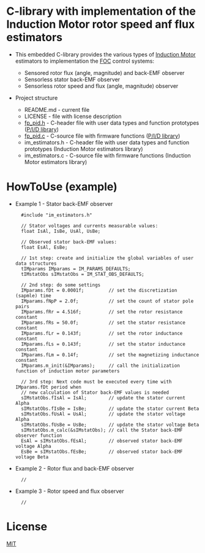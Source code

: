 # C-library with implementation of the Induction Motor rotor speed anf flux estimators

* This embedded C-library provides the various types of [Induction Motor](https://en.wikipedia.org/wiki/Induction_motor) estimators to implementation the [FOC](https://en.wikipedia.org/wiki/Vector_control_(motor)) control systems:
	* Sensored rotor flux (angle, magnitude) and back-EMF observer
	* Sensorless stator back-EMF observer
	* Sensorless rotor speed and flux (angle, magnitude) observer

* Project structure
	* README.md - current file
	* LICENSE - file with license description
	* [fp_pid.h](https://github.com/rubinsteina13/C_PID_CONTROLLERS_LIB/blob/master/fp_pid.h) - C-header file with user data types and function prototypes ([P/I/D library](https://github.com/rubinsteina13/C_PID_CONTROLLERS_LIB))
  * [fp_pid.c](https://github.com/rubinsteina13/C_PID_CONTROLLERS_LIB/blob/master/fp_pid.c) - C-source file with firmware functions ([P/I/D library](https://github.com/rubinsteina13/C_PID_CONTROLLERS_LIB))
  * im_estimators.h - C-header file with user data types and function prototypes (Induction Motor estimators library)
  * im_estimators.c - C-source file with firmware functions (Induction Motor estimators library)

# HowToUse (example)

* Example 1 - Stator back-EMF observer

		#include "im_estimators.h"
		
		// Stator voltages and currents measurable values:
		float IsAl, IsBe, UsAl, UsBe;
		
		// Observed stator back-EMF values:
		float EsAl, EsBe;
		
		// 1st step: create and initialize the global variables of user data structures
		tIMparams IMparams = IM_PARAMS_DEFAULTS;
		tIMstatObs sIMstatObs = IM_STAT_OBS_DEFAULTS;
		
		// 2nd step: do some settings
		IMparams.fDt = 0.0001f;         // set the discretization (sapmle) time
		IMparams.fNpP = 2.0f;           // set the count of stator pole pairs
		IMparams.fRr = 4.516f;          // set the rotor resistance constant
		IMparams.fRs = 50.0f;           // set the stator resistance constant
		IMparams.fLr = 0.143f;          // set the rotor inductance constant
		IMparams.fLs = 0.143f;          // set the stator inductance constant
		IMparams.fLm = 0.14f;           // set the magnetizing inductance constant
		IMparams.m_init(&IMparams);     // call the initialization function of induction motor parameters
		
		// 3rd step: Next code must be executed every time with IMparams.fDt period when 
		// new calculation of Stator back-EMF values is needed
		sIMstatObs.fIsAl = IsAl;        // update the stator current Alpha
		sIMstatObs.fIsBe = IsBe;        // update the stator current Beta
		sIMstatObs.fUsAl = UsAl;        // update the stator voltage Alpha
		sIMstatObs.fUsBe = UsBe;        // update the stator voltage Beta
		sIMstatObs.m_calc(&sIMstatObs); // call the Stator back-EMF observer function
		EsAl = sIMstatObs.fEsAl;        // observed stator back-EMF voltage Alpha
		EsBe = sIMstatObs.fEsBe;        // observed stator back-EMF voltage Beta

* Example 2 - Rotor flux and back-EMF observer

		//

* Example 3 - Rotor speed and flux observer

		//

# License
  
[MIT](./LICENSE "License Description")
